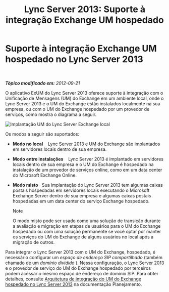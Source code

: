 ﻿---
title: 'Lync Server 2013: Suporte à integração Exchange UM hospedado'
TOCTitle: Suporte à integração Exchange UM hospedado
ms:assetid: c7573ec3-013c-48d9-b59b-2a5427e6da35
ms:mtpsurl: https://technet.microsoft.com/pt-br/library/Gg398821(v=OCS.15)
ms:contentKeyID: 49308082
ms.date: 05/19/2016
mtps_version: v=OCS.15
ms.translationtype: HT
---

# Suporte à integração Exchange UM hospedado no Lync Server 2013

 

_**Tópico modificado em:** 2012-09-21_

O aplicativo ExUM do Lync Server 2013 oferece suporte à integração com o Unificação de Mensagens (UM) do Exchange em um ambiente local, onde o Lync Server 2013 e o UM do Exchange estão instalados localmente na sua empresa, ou com o UM do Exchange hospedado por um provedor de serviços, como mostra o diagrama a seguir.

![Implantação UM do Lync Server Exchange local](images/Gg398821.d6498eb9-87ee-40f3-8ecd-852f91546590(OCS.15).jpg "Implantação UM do Lync Server Exchange local")

Os modos a seguir são suportados:

  - **Modo no local**    Lync Server 2013 e UM do Exchange são implantados em servidores locais dentro de sua empresa.

  - **Modo entre instalações**    Lync Server 2013 é implantado em servidores locais dentro de sua empresa e o UM do Exchange é hospedado na instalação de um provedor de serviços online, como em um data center do Microsoft Exchange Online.

  - **Modo misto**   Sua implantação do Lync Server 2013 tem algumas caixas postais hospedadas em servidores locais executando o Microsoft Exchange Server dentro de sua empresa e algumas caixas postais hospedadas em um data center do serviço Exchange hospedado.
    
    > [!note]  
    > O modo misto pode ser usado como uma solução de transição durante a avaliação e migração em etapas de usuários para o UM do Exchange hospedado ou com uma solução permanente se você optar por manter os serviços do UM do Exchange de alguns usuários no local após a migração de outros.

Para integrar o Lync Server 2013 com o UM do Exchange, hospedado, é necessário configurar um *espaço de endereço SIP compartilhado* (também chamado de um *domínio dividido* ). Nessa configuração, o Lync Server 2013 e o provedor de serviço do UM do Exchange hospedado por terceiros podem acessar o mesmo espaço de endereço de domínio SIP. Para obter detalhes, consulte [Arquitetura de integração do UM do Exchange hospedado no Lync Server 2013](lync-server-2013-hosted-exchange-um-integration-architecture.md) na documentação Planejamento.

